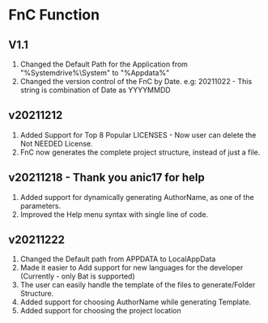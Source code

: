 # FnC Function

## V1.1
1. Changed the Default Path for the Application from "%Systemdrive%\System" to "%Appdata%"
2. Changed the version control of the FnC by Date. e.g: 20211022 - This string is combination of Date as YYYYMMDD

## v20211212
1. Added Support for Top 8 Popular LICENSES - Now user can delete the Not NEEDED License.
2. FnC now generates the complete project structure, instead of just a file.

## v20211218 - Thank you anic17 for help
1. Added support for dynamically generating AuthorName, as one of the parameters.
2. Improved the Help menu syntax with single line of code.

## v20211222
1. Changed the Default path from APPDATA to LocalAppData
2. Made it easier to Add support for new languages for the developer (Currently - only Bat is supported)
3. The user can easily handle the template of the files to generate/Folder Structure.
4. Added support for choosing AuthorName while generating Template.
5. Added support for choosing the project location